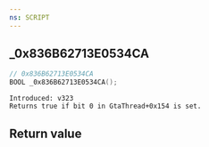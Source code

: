 ```yaml
---
ns: SCRIPT
---
```

## _0x836B62713E0534CA

```c
// 0x836B62713E0534CA
BOOL _0x836B62713E0534CA();
```

```
Introduced: v323
Returns true if bit 0 in GtaThread+0x154 is set.
```


## Return value
